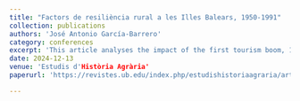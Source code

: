 ```yaml
---
title: "Factors de resiliència rural a les Illes Balears, 1950-1991"
collection: publications
authors: 'José Antonio García-Barrero'
category: conferences
excerpt: 'This article analyses the impact of the first tourism boom, 1955–1973, and the second, 1985–1991, on rural Mallorca. The results suggest that during the first period, the rural penalty increased very significantly, triggering an increase in intra-provincial migration. Thus, rural resilience was not based on the retention of young natives, but on the substitution of the local population by internal migrants from the Balearic Islands and mainland Spain. Rural municipalities with a higher degree of economic diversification and access to urban markets had a greater capacity for the retention of young natives and demographic growth.'
date: 2024-12-13
venue: 'Estudis d'Història Agrària'
paperurl: 'https://revistes.ub.edu/index.php/estudishistoriaagraria/article/view/48514/42571'

---
```

